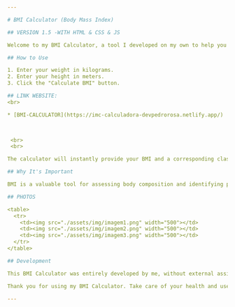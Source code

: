 ```yaml
---

# BMI Calculator (Body Mass Index)

## VERSION 1.5 -WITH HTML & CSS & JS

Welcome to my BMI Calculator, a tool I developed on my own to help you monitor and understand your body health. The Body Mass Index is a simple yet effective measure that assesses the relationship between your weight and height, providing insights into your nutritional status.

## How to Use

1. Enter your weight in kilograms.
2. Enter your height in meters.
3. Click the "Calculate BMI" button.

## LINK WEBSITE:
<br>

* [BMI-CALCULATOR](https://imc-calculadora-devpedrorosa.netlify.app/)


 
 <br>
 <br>

The calculator will instantly provide your BMI and a corresponding classification, indicating whether you fall within the healthy range, underweight, overweight, or obese.

## Why It's Important

BMI is a valuable tool for assessing body composition and identifying potential health risks. Understanding your BMI can help set realistic goals to achieve or maintain a healthy weight.

## PHOTOS

<table>
  <tr>
    <td><img src="./assets/img/imagem1.png" width="500"></td>
    <td><img src="./assets/img/imagem2.png" width="500"></td>
    <td><img src="./assets/img/imagem3.png" width="500"></td>
  </tr>
</table>

## Development

This BMI Calculator was entirely developed by me, without external assistance. I used [ HTML, CSS, JavaScript]. Feel free to contribute, report issues, or suggest improvements. I am open to collaborations!

Thank you for using my BMI Calculator. Take care of your health and use this tool as a resource to promote a healthy lifestyle.

---
```

